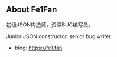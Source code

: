 ## About Fe1Fan

初级JSON构造师，资深BUG编写员。

Junior JSON constructor, senior bug writer.

- blog: https://fe1.fan
